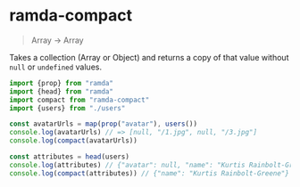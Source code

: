 # ramda-compact

> Array<any> -> Array<mixed>

Takes a collection (Array or Object) and returns a copy of that value without `null` or `undefined` values.


``` javascript
import {prop} from "ramda"
import {head} from "ramda"
import compact from "ramda-compact"
import {users} from "./users"

const avatarUrls = map(prop("avatar"), users())
console.log(avatarUrls) // => [null, "/1.jpg", null, "/3.jpg"]
console.log(compact(avatarUrls))

const attributes = head(users)
console.log(attributes) // {"avatar": null, "name": "Kurtis Rainbolt-Greene"}
console.log(compact(attributes)) // {"name": "Kurtis Rainbolt-Greene"}
```
